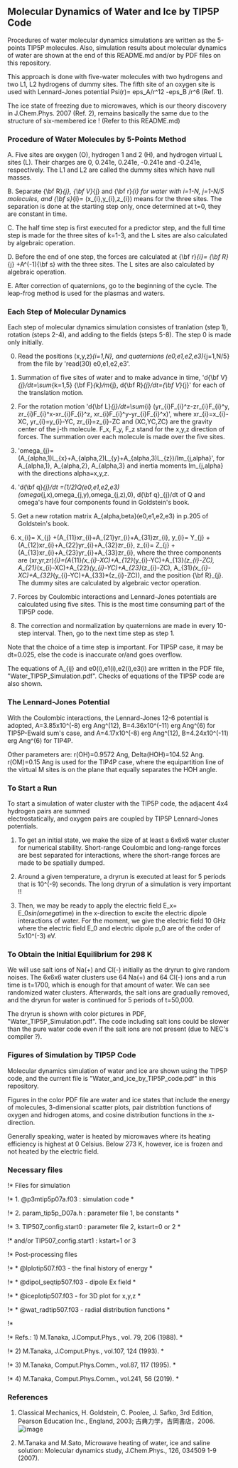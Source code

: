 ## Molecular Dynamics of Water and Ice by TIP5P Code ##

Procedures of water molecular dynamics simulations are written as the 5-points TIP5P molecules. 
Also, simulation results about molecular dynamics of water are shown at the end of this README.md and/or by PDF files on this repository. 

This approach is done with five-water molecules with two hydrogens and two L1, L2 hydrogens of dummy sites. 
The fifth site of an oxygen site is used with Lennard-Jones potential Psi(r)= eps_A/r^12 -eps_B /r^6 (Ref. 1). 

The ice state of freezing due to microwaves, which is our theory discovery in J.Chem.Phys. 2007 (Ref. 2), 
remains basically the same due to the structure of six-membered ice ! (Refer to this README.md)  

### Procedure of Water Molecules by 5-Points Method ###

A. Five sites are oxygen (O), hydrogen 1 and 2 (H), and hydrogen virtual L sites (L). 
Their charges are 0, 0.241e, 0.241e, -0.241e and -0.241e, respectively. 
The L1 and L2 are called the dummy sites which have null masses.

B. Separate {\bf R}_{j}, {\bf V}_{j} and {\bf r}_{i} for water with i=1-N, j=1-N/5 molecules, and 
{\bf s}_{i}= (x_{i},y_{i},z_{i}) means for the three sites. The separation is done at the 
starting step only, once determined at t=0, they are constant in time.

C. The half time step is first executed for a predictor step, and the full time step is made for
the three sites of k=1-3, and the L sites are also calculated by algebraic operation.

D. Before the end of one step, the forces are calculated at {\bf r}_{i}= {\bf R}_{j} +A^(-1){\bf s}
with the three sites. The L sites are also calculated by algebraic operation.

E. After correction of quaternions, go to the beginning of the cycle.  The leap-frog method is used for the plasmas and waters.


### Each Step of Molecular Dynamics ###

Each step of molecular dynamics simulation consistes of tranlation (step 1), rotation (steps 2-4), 
and adding to the fields (steps 5-8). The step 0 is made only initially. 

0. Read the positions (x,y,z)_{i=1,N}, and quaternions (e0,e1,e2,e3)_{j=1,N/5} from the file by 'read(30) e0,e1,e2,e3'.

1. Summation of five sites of water and to make advance in time, 
'd{\bf V}_{j}/dt=\sum_{k=1,5} {\bf F}_{k}/m_{j}, 
d{\bf R}_{j}/dt={\bf V}_{j}' for each of the translation motion.

2. For the rotation motion 'd{\bf L}_{j}/dt=\sum_{i} (yr_{i}F_{i}^z-zr_{i}F_{i}^y, 
zr_{i}F_{i}^x-xr_{i}F_{i}^z, xr_{i}F_{i}^y-yr_{i}F_{i}^x)', where 
xr_{i}=x_{i}-XC, yr_{i}=y_{i}-YC, zr_{i}=z_{i}-ZC and (XC,YC,ZC) are the gravity center
of the j-th molecule. F_x, F_y, F_z stand for the x,y,z direction of forces. 
The summation over each molecule is made over the five sites. 

3. 'omega_{j}=(A_{alpha,1)L_{x}+A_{alpha,2)L_{y}+A_{alpha,3)L_{z})/Im_{j,alpha}', 
for A_{alpha,1}, A_{alpha,2}, A_{alpha,3} and inertia moments Im_{j,alpha} with 
the directions alpha=x,y,z.

4. 'd{\bf q}_{j}/dt =(1/2)Q(e0,e1,e2,e3)(omega_{j,x),omega_{j,y),omega_{j,z),0), 
d{\bf q}_{j}/dt of Q and omega's have four components found in Goldstein's book.

5. Get a new rotation matrix A_{alpha,beta}(e0,e1,e2,e3) in p.205 of Goldstein's book.

6. x_{i}= X_{j} +(A_{11}xr_{i}+A_{21}yr_{i}+A_{31}zr_{i}, 
   y_{i}= Y_{j} +(A_{12}xr_{i}+A_{22}yr_{i}+A_{32}zr_{i},
   z_{i}= Z_{j} +(A_{13}xr_{i}+A_{23}yr_{i}+A_{33}zr_{i},
where the three components are (xr,yr,zr)_{i}=(A_{11}*(x_{i}-XC)+A_{12}*(y_{i}-YC)+A_{13}*(z_{i}-ZC), 
A_{21}*(x_{i}-XC)+A_{22}*(y_{i}-YC)+A_{23}*(z_{i}-ZC),
A_{31}*(x_{i}-XC)+A_{32}*(y_{i}-YC)+A_{33}*(z_{i}-ZC)), 
and the position {\bf R}_{j}. 
The dummy sites are calculated by algebraic vector operation.

7. Forces by Coulombic interactions and Lennard-Jones potentials are calculated using five sites.
This is the most time consuming part of the TIP5P code.

8. The correction and normalization by quaternions are made in every 10-step interval. 
Then, go to the next time step as step 1.

Note that the choice of a time step is important. For TIP5P case, it may be dt=0.025, else 
the code is inaccurate or/and goes overflow.

The equations of A_{ij} and e0(i),e1(i),e2(i),e3(i) are written in the PDF file, "Water_TIP5P_Simulation.pdf".
Checks of equations of the TIP5P code are also shown.

### The Lennard-Jones Potential ###

With the Coulombic interactions, the Lennard-Jones 12-6 potential is adopted,
A=3.85x10^(-8) erg Ang^(12), B=4.36x10^(-11) erg Ang^(6) for TIP5P-Ewald sum's case, 
and A=4.17x10^(-8) erg Ang^(12), B=4.24x10^(-11) erg Ang^(6) for TIP4P.

Other parameters are: r(OH)=0.9572 Ang, Delta(HOH)=104.52 Ang. r(OM)=0.15 Ang is used 
for the TIP4P case, where the equipartition line of the virtual M sites is on the plane 
that equally separates the HOH angle. 

### To Start a Run ###

To start a simulation of water cluster with the TIP5P code, the adjacent 4x4 hydrogen pairs are summed  
electrostatically, and oxygen pairs are coupled by TIP5P Lennard-Jones potentials.

1. To get an initial state, we make the size of at least a 6x6x6 water cluster for numerical stability.
Short-range Coulombic and long-range forces are best separated for interactions, where the short-range 
forces are made to be spatially dumped.

2. Around a given temperature, a dryrun is executed at least for 5 periods that is 10^(-9) seconds.
The long dryrun of a simulation is very important !!

3. Then, we may be ready to apply the electric field E_x= E_0*sin(omega*time) in the x-direction to excite the 
electric dipole interactions of water. For the moment, we give the electric field 10 GHz where 
the electric field E_0 and electric dipole p_0 are of the order of 5x10^(-3) eV.

### To Obtain the Initial Equilibrium for 298 K ###

We will use salt ions of Na(+) and Cl(-) initially as the dryrun to give random noises. 
The 6x6x6 water clusters use 64 Na(+) and 64 Cl(-) ions and a run time is t=1700, which is 
enough for that amount of water. We can see randomized water clusters. 
Afterwards, the salt ions are gradually removed, and the dryrun for water is continued for 5 periods
of t=50,000.

The dryrun is shown with color pictures in PDF, "Water_TIP5P_Simulation.pdf".
The code including salt ions could be slower than the pure water code even if the salt ions are not present
(due to NEC's compiler ?).


### Figures of Simulation by TIP5P Code ###

Molecular dynamics simulation of water and ice are shown using the TIP5P code, 
and the current file is "Water_and_ice_by_TIP5P_code.pdf" in this repository.

Figures in the color PDF file are water and ice states that include the energy of molecules, 
3-dimensional scatter plots, pair distribtion functions of oxygen and hidrogen atoms,
and cosine distribution functions in the x-direction.

Generally speaking, water is heated by microwaves where its heating efficiency is highest at 0 Celsius.
Below 273 K, however, ice is frozen and not heated by the electric field.

### Necessary files ###

!*   Files for simulation 

!*   1. @p3mtip5p07a.f03 : simulation code                       *

!*   2. param_tip5p_D07a.h : parameter file 1, be constants      *

!*   3. TIP507_config.start0 : parameter file 2, kstart=0 or 2   *

!*      and/or TIP507_config.start1 : kstart=1 or 3              

!*   Post-processing files                                

!*   * @lplotip507.f03 - the final history of energy             *

!*   * @dipol_seqtip507.f03 - dipole Ex field                    *

!*   * @iceplotip507.f03  - for 3D plot for x,y,z                *

!*   * @wat_radtip507.f03 - radial distribution functions        *
                                                         
!*

!*    Refs.: 1) M.Tanaka, J.Comput.Phys., vol. 79, 206 (1988).   *

!*           2) M.Tanaka, J.Comput.Phys., vol.107, 124 (1993).   *

!*           3) M.Tanaka, Comput.Phys.Comm., vol.87, 117 (1995). *

!*           4) M.Tanaka, Comput.Phys.Comm., vol.241, 56 (2019). *


### References ### 

1. Classical Mechanics, H. Goldstein, C. Poolee, J. Safko, 3rd Edition, Pearson Education Inc., England, 2003; 
古典力学，吉岡書店，2006.
![image](https://github.com/Mtanaka77/Molecular_Dynimics_of_Water_by_TI5P/assets/111667711/aacddf22-0d92-4f3c-ae38-e1115261fd58)

2. M.Tanaka and M.Sato, Microwave heating of water, ice and saline solution: Molecular dynamics study, J.Chem.Phys., 126, 034509 1-9 (2007).
